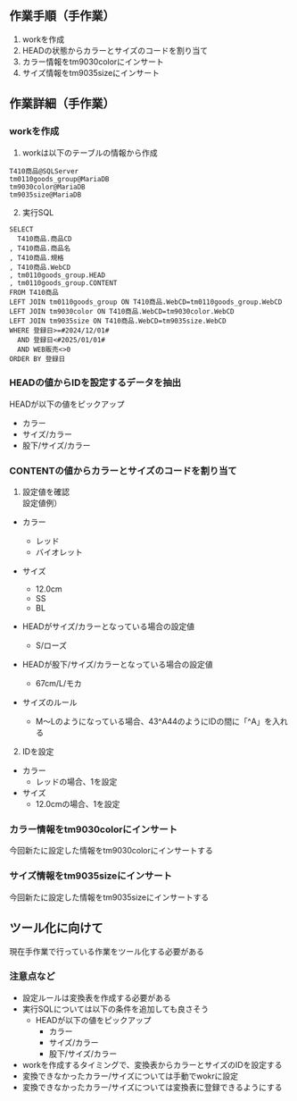 
## 作業手順（手作業）
1. workを作成
2. HEADの状態からカラーとサイズのコードを割り当て
3. カラー情報をtm9030colorにインサート
4. サイズ情報をtm9035sizeにインサート

## 作業詳細（手作業）
### workを作成
1. workは以下のテーブルの情報から作成
```
T410商品@SQLServer
tm0110goods_group@MariaDB
tm9030color@MariaDB
tm9035size@MariaDB
```
2. 実行SQL
```
SELECT
  T410商品.商品CD
, T410商品.商品名
, T410商品.規格
, T410商品.WebCD
, tm0110goods_group.HEAD
, tm0110goods_group.CONTENT
FROM T410商品 
LEFT JOIN tm0110goods_group ON T410商品.WebCD=tm0110goods_group.WebCD
LEFT JOIN tm9030color ON T410商品.WebCD=tm9030color.WebCD
LEFT JOIN tm9035size ON T410商品.WebCD=tm9035size.WebCD
WHERE 登録日>=#2024/12/01#
  AND 登録日<#2025/01/01#
  AND WEB販売<>0
ORDER BY 登録日
```

### HEADの値からIDを設定するデータを抽出
HEADが以下の値をピックアップ
- カラー
- サイズ/カラー
- 股下/サイズ/カラー

### CONTENTの値からカラーとサイズのコードを割り当て
1. 設定値を確認<br>
設定値例）
- カラー
  - レッド
  - バイオレット

- サイズ
  - 12.0cm
  - SS
  - BL

- HEADがサイズ/カラーとなっている場合の設定値
  - S/ローズ

- HEADが股下/サイズ/カラーとなっている場合の設定値
  - 67cm/L/モカ

- サイズのルール
  - M～Lのようになっている場合、43^A44のようにIDの間に「^A」を入れる

2. IDを設定
- カラー
  - レッドの場合、1を設定
- サイズ
  - 12.0cmの場合、1を設定

### カラー情報をtm9030colorにインサート
今回新たに設定した情報をtm9030colorにインサートする

### サイズ情報をtm9035sizeにインサート
今回新たに設定した情報をtm9035sizeにインサートする


## ツール化に向けて
現在手作業で行っている作業をツール化する必要がある

### 注意点など
- 設定ルールは変換表を作成する必要がある
- 実行SQLについては以下の条件を追加しても良さそう
  - HEADが以下の値をピックアップ
    - カラー
    - サイズ/カラー
    - 股下/サイズ/カラー
- workを作成するタイミングで、変換表からカラーとサイズのIDを設定する
- 変換できなかったカラー/サイズについては手動でwokrに設定
- 変換できなかったカラー/サイズについては変換表に登録できるようにする
